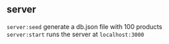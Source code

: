 ## server

`server:seed` generate a db.json file with 100 products <br>
`server:start` runs the server at `localhost:3000`
